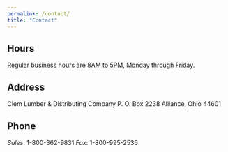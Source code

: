 ```yaml
---
permalink: /contact/
title: "Contact"
---
```


## Hours

Regular business hours are 8AM to 5PM, Monday through Friday.

## Address 

Clem Lumber & Distributing Company
P. O. Box 2238
Alliance, Ohio 44601

## Phone

*Sales*: 1-800-362-9831
*Fax*: 1-800-995-2536

